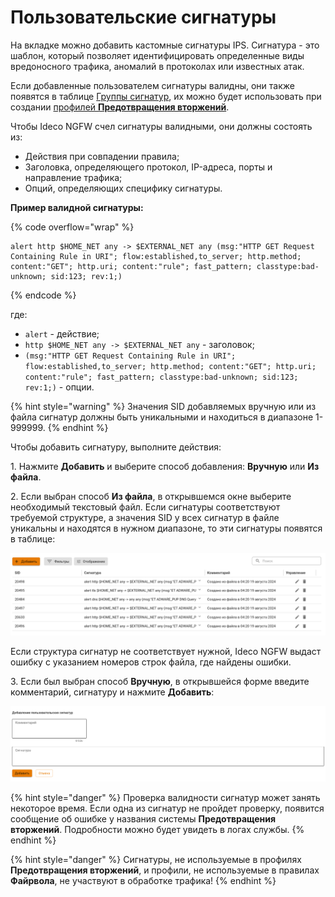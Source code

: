 # Пользовательские сигнатуры

На вкладке можно добавить кастомные сигнатуры IPS. Сигнатура -  это шаблон, который позволяет идентифицировать определенные виды вредоносного трафика, аномалий в протоколах или известных атак.

Если добавленные пользователем сигнатуры валидны, они также появятся в таблице [Группы сигнатур](/settings/access-rules/ips/rules.md), их можно будет использовать при создании [профилей **Предотвращения вторжений**](/settings/security-profiles/ips-profiles.md).

Чтобы Ideco NGFW счел сигнатуры валидными, они должны состоять из:

* Действия при совпадении правила;
* Заголовка, определяющего протокол, IP-адреса, порты и направление трафика;
* Опций, определяющих специфику сигнатуры.

**Пример валидной сигнатуры:**

{% code overflow="wrap" %}
```
alert http $HOME_NET any -> $EXTERNAL_NET any (msg:"HTTP GET Request Containing Rule in URI"; flow:established,to_server; http.method; content:"GET"; http.uri; content:"rule"; fast_pattern; classtype:bad-unknown; sid:123; rev:1;)
```
{% endcode %}

где:

* `alert` - действие;
* `http $HOME_NET any -> $EXTERNAL_NET any` - заголовок;
* `(msg:"HTTP GET Request Containing Rule in URI"; flow:established,to_server; http.method; content:"GET"; http.uri; content:"rule"; fast_pattern; classtype:bad-unknown; sid:123; rev:1;)` - опции.

{% hint style="warning" %}
Значения SID добавляемых вручную или из файла сигнатур должны быть уникальными и находиться в диапазоне 1-999999.
{% endhint %}

Чтобы добавить сигнатуру, выполните действия:

1\. Нажмите **Добавить** и выберите способ добавления: **Вручную** или **Из файла**.

2\. Если выбран способ **Из файла**, в открывшемся окне выберите необходимый текстовый файл. Если сигнатуры соответствуют требуемой структуре, а значения SID у всех сигнатур в файле уникальны и находятся в нужном диапазоне, то эти сигнатуры появятся в таблице:

![](/.gitbook/assets/ips15.png)

Если структура сигнатур не соответствует нужной, Ideco NGFW выдаст ошибку с указанием номеров строк файла, где найдены ошибки.

3\. Если был выбран способ **Вручную**, в открывшейся форме введите комментарий, сигнатуру и нажмите **Добавить**:

![](/.gitbook/assets/ips14.png)

{% hint style="danger" %}
Проверка валидности сигнатур может занять некоторое время. Если одна из сигнатур не пройдет проверку, появится сообщение об ошибке у названия системы **Предотвращения вторжений**. Подробности можно будет увидеть в логах службы.
{% endhint %}

{% hint style="danger" %}
Сигнатуры, не используемые в профилях **Предотвращения вторжений**, и профили, не используемые в правилах **Файрвола**, не участвуют в обработке трафика!
{% endhint %}